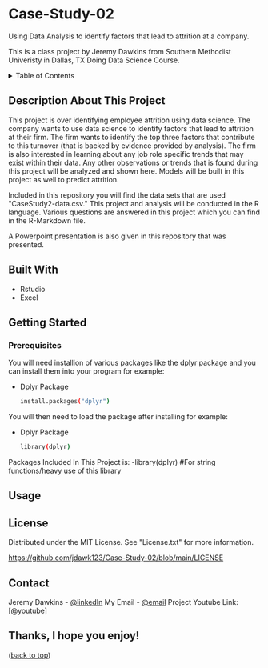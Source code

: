 # Case-Study-02
Using Data Analysis to identify factors that lead to attrition at a company. 

This is a class project by Jeremy Dawkins from Southern Methodist Univeristy in Dallas, TX Doing Data Science Course.


<!-- Table of Contents -->
<details>
  <summary>Table of Contents</summary>
  <ol>
  <li><a href="#Description-about-this-project">Description About This Project</a></li>
  <li><a href="#Built-with">Built With</a></li>
   <li><a href="#getting-started">Getting Started</a></li>
    <li><a href="#usage">Usage</a></li>
    <li><a href="#license">License</a></li>
    <li><a href="#contact">Contact</a></li>
    </ol>
</details>

<!-- Description About This Project -->
## Description About This Project

This project is over identifying employee attrition using data science. The company wants to use data science to identify factors that lead to attrition at their firm.
The firm wants to identify the top three factors that contribute to this turnover (that is backed by evidence provided by analysis). The firm is also interested in learning about any job
role specific trends that may exist within their data. Any other observations or trends that is found during this project will be analyzed and shown here. 
Models will be built in this project as well to predict attrition. 

Included in this repository you will find the data sets that are used "CaseStudy2-data.csv." This project and analysis will be conducted in the R language. Various questions are answered in this project which you can find in the R-Markdown file.

A Powerpoint presentation is also given in this repository that was presented. 


<!-- Built With -->
## Built With
- Rstudio
- Excel

<!-- Getting Started -->
## Getting Started
### Prerequisites
You will need installion of various packages like the dplyr package and you can install them into your program for example:
* Dplyr Package
  ```sh
  install.packages("dplyr")
  ```
You will then need to load the package after installing for example:
* Dplyr Package
  ```sh
  library(dplyr)
  ```
Packages Included In This Project is:
-library(dplyr)   #For string functions/heavy use of this library

<!-- Usage -->
## Usage


<!-- LICENSE -->
## License
Distributed under the MIT License. See "License.txt" for more information.

https://github.com/jdawk123/Case-Study-02/blob/main/LICENSE

<!-- CONTACT -->
## Contact

Jeremy Dawkins - [@linkedIn](https://www.linkedin.com/in/jeremydawkins/)
My Email - [@email](jeremydawkins80@gmail.com)
Project Youtube Link: [@youtube]



## Thanks, I hope you enjoy!

<p alight="right">(<a href="#top">back to top</a>)</p>
